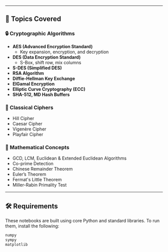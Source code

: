 
---

## 📘 Topics Covered

### 🔒 Cryptographic Algorithms
- **AES (Advanced Encryption Standard)**
  - Key expansion, encryption, and decryption
- **DES (Data Encryption Standard)**
  - S-Box, shift row, mix columns
- **S-DES (Simplified DES)**
- **RSA Algorithm**
- **Diffie-Hellman Key Exchange**
- **ElGamal Encryption**
- **Elliptic Curve Cryptography (ECC)**
- **SHA-512, MD Hash Buffers**

### 🔢 Classical Ciphers
- Hill Cipher
- Caesar Cipher
- Vigenère Cipher
- Playfair Cipher

### 📐 Mathematical Concepts
- GCD, LCM, Euclidean & Extended Euclidean Algorithms
- Co-prime Detection
- Chinese Remainder Theorem
- Euler’s Theorem
- Fermat's Little Theorem
- Miller-Rabin Primality Test

---

## 🛠 Requirements

These notebooks are built using core Python and standard libraries. To run them, install the following:

```txt
numpy
sympy
matplotlib
